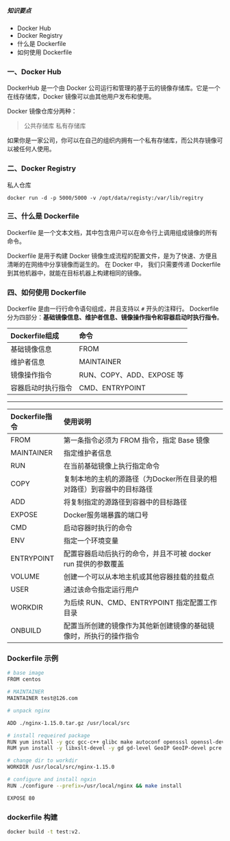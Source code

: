 ##### 知识要点

- Docker Hub
- Docker Registry
- 什么是 Dockerfile
- 如何使用 Dockerfile
  

### 一、Docker Hub

DockerHub 是一个由 Docker 公司运行和管理的基于云的镜像存储库。它是一个在线存储库，Docker 镜像可以由其他用户发布和使用。

Docker 镜像仓库分两种：

> 公共存储库
> 私有存储库

如果你是一家公司，你可以在自己的组织内拥有一个私有存储库，而公共存镜像可以被任何人使用。

### 二、Docker Registry

私人仓库

```
docker run -d -p 5000/5000 -v /opt/data/registy:/var/lib/regitry 
```

### 三、什么是 Dockerfile

Dockerfile 是一个文本文档，其中包含用户可以在命令行上调用组成镜像的所有命令。

Dockerfile 是用于构建 Docker 镜像生成流程的配置文件，是为了快速、方便且清晰的在网络中分享镜像而诞生的。
在 Docker 中， 我们只需要传递 Dockerfile 到其他机器中，就能在目标机器上构建相同的镜像。

### 四、如何使用 Dockerfile

Dockerfile 是由一行行命令语句组成，并且支持以 `#` 开头的注释行。
Dockerfile 分为四部分：**基础镜像信息、维护者信息、镜像操作指令和容器启动时执行指令**。

|Dockerfile组成|命令|
|:---|:---|
|基础镜像信息|FROM|
|维护者信息|MAINTAINER|
|镜像操作指令|RUN、COPY、ADD、EXPOSE 等|
|容器启动时执行指令|CMD、ENTRYPOINT|


***

|Dockerfile指令|使用说明|
|:---|:---|
|FROM|第一条指令必须为 FROM 指令，指定 Base 镜像|
|MAINTAINER|指定维护者信息|
|RUN|在当前基础镜像上执行指定命令|
|COPY|复制本地的主机的源路径（为Docker所在目录的相对路径）到容器中的目标路径|
|ADD|将复制指定的源路径到容器中的目标路径|
|EXPOSE|Docker服务端暴露的端口号|
|CMD|启动容器时执行的命令|
|ENV|指定一个环境变量|
|ENTRYPOINT|配置容器启动后执行的命令，并且不可被 docker run 提供的参数覆盖|
|VOLUME|创建一个可以从本地主机或其他容器挂载的挂载点|
|USER|通过该命令指定运行用户|
|WORKDIR|为后续 RUN、CMD、ENTRYPOINT 指定配置工作目录|
|ONBUILD|配置当所创建的镜像作为其他新创建镜像的基础镜像时，所执行的操作指令|

### Dockerfile 示例

```bash
# base image
FROM centos

# MAINTAINER
MAINTAINER test@126.com

# unpack nginx

ADD ./nginx-1.15.0.tar.gz /usr/local/src

# install requeired package
RUN yum install -y gcc gcc-c++ glibc make autoconf opensssl openssl-devel
RUM yun install -y libxslt-devel -y gd gd-level GeoIP GeoIP-devel pcre pcre-devel

# change dir to workdir
WORKDIR /usr/local/src/nginx-1.15.0

# configure and install ngxin
RUN ./configure --prefix=/usr/local/nginx && make install

EXPOSE 80
```

### dockerfile 构建

```bash
docker build -t test:v2. 
```